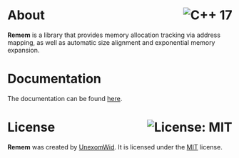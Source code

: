 # About <a href="https://en.wikipedia.org/wiki/C%2B%2B17"><img align="right" src="https://img.shields.io/badge/C%2B%2B-17-00599C?logo=C%2B%2B" alt="C++ 17" /></a>

**Remem** is a library that provides memory allocation tracking via address mapping, as well as automatic size alignment and exponential memory expansion.

# Documentation

The documentation can be found [here](https://github.com/UnexomWid/remem/tree/master/docs).

# License <a href="https://github.com/UnexomWid/remem/blob/master/LICENSE"><img align="right" src="https://img.shields.io/badge/License-MIT-blue.svg" alt="License: MIT" /></a>

**Remem** was created by [UnexomWid](https://uw.exom.dev). It is licensed under the [MIT](https://github.com/UnexomWid/remem/blob/master/LICENSE) license.